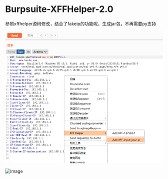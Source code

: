 # Burpsuite-XFFHelper-2.0
参照xffhelper源码修改，结合了fakeip的功能呢，生成jar包，不再需要py支持

![image](https://github.com/moyuwa/Burpsuite-XFFHelper-2.0/blob/master/yourip.png)

![image](/blob/master/127ip.png)
